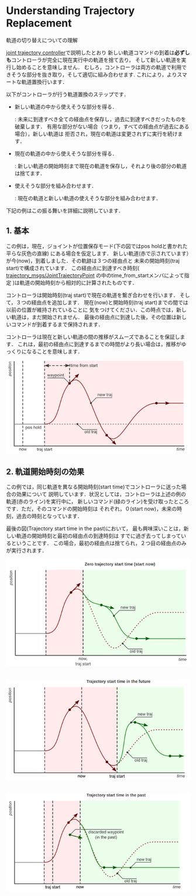 # Understanding Trajectory Replacement
軌道の切り替えについての理解

[joint trajectory controller](joint_trajectory_controller.md)で説明したとおり
新しい軌道コマンドの到着は**必ずしも**コントローラが完全に現在実行中の軌道を捨て去り，
そして新しい軌道を実行し始めることを意味しません．
むしろ，コントローラは両方の軌道で利用できそうな部分を抜き取り，そして適切に組み合わせます.
これにより，よりスマートな軌道置換行います．

以下がコントローラが行う軌道置換のステップです．

- 新しい軌道の中から使えそうな部分を得る．

	:	未来に到達すべき全ての経由点を保存し，過去に到達すべきだったものを破棄します．
	有用な部分がない場合（つまり，すべての経由点が過去にある場合），新しい軌道は
	拒否され，現在の軌道は変更されずに実行を続けます．

- 現在の軌道の中から使えそうな部分を得る．

	:	新しい軌道の開始時刻まで現在の軌道を保存し，それより後の部分の軌道は捨てます．

- 使えそうな部分を組み合わせます．

	:	現在の軌道と新しい軌道の使えそうな部分を組み合わせます．

下記の例はこの振る舞いを詳細に説明しています．

## 1. 基本
この例は，現在，ジョイントが位置保存モード(下の図ではpos holdと書かれた平らな灰色の直線)
にある場合を仮定します．
新しい軌道(赤で示されています）が今(now)，到着しました．その軌跡は３つの経由点と
未来の開始時刻(traj start)で構成されています．
この経由点に到達すべき時刻(
[trajectory_msgs/JointTrajectoryPoint](http://docs.ros.org/api/trajectory_msgs/html/msg/JointTrajectoryPoint.html)
の中のtime_from_startメンバによって指定
)は軌道の開始時刻から相対的に計算されたものです．

コントローラは開始時刻(traj start)で現在の軌道を繋ぎ合わせを行います．
そして，３つの経由点を追加します．
現在(now)と開始時刻(traj start)までの間では以前の位置が維持されていることに
気をつけてください．この時点では，新しい軌道は，まだ開始されません．
最後の経由点に到達した後，その位置は新しいコマンドが到着するまで保持されます．

コントローラは現在と新しい軌道の間の推移がスムーズであることを保証します．
これは，最初の経由点に到達するまでの時間がより長い場合は，推移がゆっくりになることを意味します．

![image1](understanding-trajectory-replacement1.png)

## 2. 軌道開始時刻の効果
この例では，同じ軌道を異なる開始時刻(start time)でコントローラに送った場合の効果について
説明しています．状況としては，コントローラは上述の例の軌道(赤のライン)を実行中に，
新しいコマンド(緑のライン)を受け取ったところです．ただ，そのコマンドの開始時刻は
それぞれ，０(start now)，未来の時刻，過去の時刻となっています．

最後の図(Trajectory start time in the past)において，
最も興味深いことは，新しい軌道の開始時刻と最初の経由点の到達時刻は
すでに過ぎ去ってしまっているということです．
この場合，最初の経由点は捨てられ，２つ目の経由点のみが実行されます．


![image2](understanding-trajectory-replacement2.png)
<br>
<br>
<br>
![image3](understanding-trajectory-replacement3.png)
<br>
<br>
<br>
![image4](understanding-trajectory-replacement4.png)
